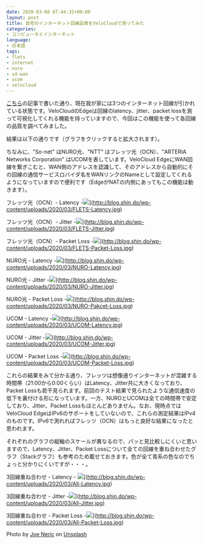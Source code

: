 ```yaml
---
date: 2020-03-08 07:44:32+00:00
layout: post
title: 自宅のインターネット回線品質をVeloCloudで測ってみた
categories:
- コンピュータとインターネット
language:
- 日本語
tags:
- flets
- internet
- nuro
- sd-wan
- ucom
- velocloud
---
```


[こちら](http://blog.shin.do/2020/02/nuro-has-come-to-my-house/)の記事で書いた通り、現在我が家には3つのインターネット回線が引かれている状態です。VeloCloudのEdgeは回線のlatency、jitter、packet lossを測って可視化してくれる機能を持っていますので、今回はこの機能を使って各回線の品質を調べてみました。

結果は以下の通りです（グラフをクリックすると拡大されます）。

ちなみに、"So-net" はNURO光、"NTT" はフレッツ光（OCN）、"ARTERIA Networks Corporation" はUCOMを表しています。VeloCloud EdgeにWAN回線を繋ぎこむと、WAN側のアドレスを認識して、そのアドレスから自動的にその回線の通信サービスロバイダ名をWANリンクのNameとして設定してくれるようになっていますので便利です（EdgeがNATの内側にあってもこの機能は動きます）。

フレッツ光（OCN）- Latency -![](http://blog.shin.do/wp-content/uploads/2020/03/FLETS-Latency-1024x677.jpg)](http://blog.shin.do/wp-content/uploads/2020/03/FLETS-Latency.jpg)

フレッツ光（OCN）- Jitter -![](http://blog.shin.do/wp-content/uploads/2020/03/FLETS-Jitter-1024x677.jpg)](http://blog.shin.do/wp-content/uploads/2020/03/FLETS-Jitter.jpg)

フレッツ光（OCN）- Packet Loss -![](http://blog.shin.do/wp-content/uploads/2020/03/FLETS-Packet-Loss-1024x693.jpg)](http://blog.shin.do/wp-content/uploads/2020/03/FLETS-Packet-Loss.jpg)

NURO光 - Latency -![](http://blog.shin.do/wp-content/uploads/2020/03/NURO-Latency-1024x677.jpg)](http://blog.shin.do/wp-content/uploads/2020/03/NURO-Latency.jpg)

NURO光 - Jitter -![](http://blog.shin.do/wp-content/uploads/2020/03/NURO-Jitter-1024x677.jpg)](http://blog.shin.do/wp-content/uploads/2020/03/NURO-Jitter.jpg)

NURO光 - Packet Loss -![](http://blog.shin.do/wp-content/uploads/2020/03/NURO-Pakcet-Loss-1024x693.jpg)](http://blog.shin.do/wp-content/uploads/2020/03/NURO-Pakcet-Loss.jpg)

UCOM - Latency -![](http://blog.shin.do/wp-content/uploads/2020/03/UCOM-Latency-1024x677.jpg)](http://blog.shin.do/wp-content/uploads/2020/03/UCOM-Latency.jpg)

UCOM - Jitter -![](http://blog.shin.do/wp-content/uploads/2020/03/UCOM-Jitter-1024x677.jpg)](http://blog.shin.do/wp-content/uploads/2020/03/UCOM-Jitter.jpg)

UCOM - Packet Loss -![](http://blog.shin.do/wp-content/uploads/2020/03/UCOM-Packet-Loss-1024x693.jpg)](http://blog.shin.do/wp-content/uploads/2020/03/UCOM-Packet-Loss.jpg)

これらの結果をみて分かる通り、フレッツは想像通りインターネットが混雑する時間帯（21:00から0:00くらい）はLatency、Jitter共に大きくなっており、Packet Lossも若干見られます。前回のテスト結果で見られたような通信速度の低下を裏付ける形になっています。一方、NUROとUCOMは全ての時間帯で安定しており、Jitter、Packet Lossもほとんどありません。なお、現時点ではVeloCloud EdgeはIPv6のサポートをしていないので、これらの測定結果はIPv4のものです。IPv6で測れればフレッツ（OCN）はもっと良好な結果になったと思われます。

それぞれのグラフの縦軸のスケールが異なるので、パッと見比較しにくいと思いますので、Latency、Jitter、Packet Lossについて全ての回線を重ね合わせたグラフ（Stackグラフ）も参考のため載せておきます。色が全て青系の色なのでちょっと分かりにくいですが・・・。

3回線重ね合わせ - Latency - ![](http://blog.shin.do/wp-content/uploads/2020/03/All-Latency-1024x677.jpg)](http://blog.shin.do/wp-content/uploads/2020/03/All-Latency.jpg)

3回線重ね合わせ - Jitter -![](http://blog.shin.do/wp-content/uploads/2020/03/All-Jitter-1024x677.jpg)](http://blog.shin.do/wp-content/uploads/2020/03/All-Jitter.jpg)

3回線重ね合わせ - Packet Loss -![](http://blog.shin.do/wp-content/uploads/2020/03/All-Packet-Loss-1024x693.jpg)](http://blog.shin.do/wp-content/uploads/2020/03/All-Packet-Loss.jpg)

Photo by [Joe Neric](https://unsplash.com/@jneric?utm_source=unsplash&utm_medium=referral&utm_content=creditCopyText) on [Unsplash](https://unsplash.com/s/photos/speed?utm_source=unsplash&utm_medium=referral&utm_content=creditCopyText)
